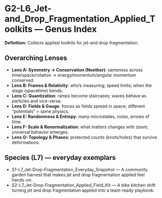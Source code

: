 # G2-L6_Jet-and_Drop_Fragmentation_Applied_Toolkits — Genus Index
**Definition:** Collects applied toolkits for jet-and drop fragmentation.

## Overarching Lenses

- **Lens A: Symmetry -> Conservation (Noether)**: sameness across time/space/rotation → energy/momentum/angular momentum conserved.
- **Lens B: Frames & Relativity**: who’s measuring; speed limits; when the stage (spacetime) bends.
- **Lens C: Quantization**: ramps become staircases; waves behave as particles and vice-versa.
- **Lens D: Fields & Gauge**: forces as fields spread in space; different “potentials” = same physics.
- **Lens E: Randomness & Entropy**: many-microstates, noise, arrows of time.
- **Lens F: Scale & Renormalization**: what matters changes with zoom; universal behavior emerges.
- **Lens G: Topology & Phases**: protected counts (knots/holes) that survive deformations.

## Species (L7) — everyday exemplars
- S1-L7_Jet-Drop-Fragmentation_Everyday_Snapshot — A community garden harvest that makes jet and drop fragmentation applied feel hands-on.
- S2-L7_Jet-Drop-Fragmentation_Applied_Field_Kit — A bike kitchen shift turning jet and drop fragmentation applied into a team-ready playbook.
